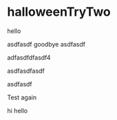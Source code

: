 # halloweenTryTwo

hello


asdfasdf
goodbye 
asdfasdf

adfasdfdfasdf4

asdfasdfasdf


asdfasdf




Test again


hi
hello
